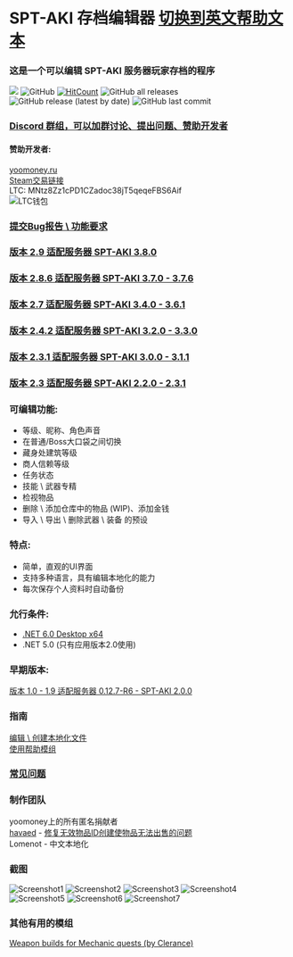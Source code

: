 # SPT-AKI 存档编辑器 [切换到英文帮助文本](ENGREADME.md)
### 这是一个可以编辑 SPT-AKI 服务器玩家存档的程序
<a href="https://github.com/SkiTles55/SPT-AKI-Profile-Editor/releases/latest"><img src="https://img.shields.io/github/v/release/SkiTles55/SPT-AKI-Profile-Editor"></a>
  ![GitHub](https://img.shields.io/github/license/SkiTles55/SPT-AKI-Profile-Editor)
  [![HitCount](http://hits.dwyl.com/SkiTles55/SPT-AKI-Profile-Editor.svg?style=flat-square)](http://hits.dwyl.com/SkiTles55/SPT-AKI-Profile-Editor)
  ![GitHub all releases](https://img.shields.io/github/downloads/SkiTles55/SPT-AKI-Profile-Editor/total)
  ![GitHub release (latest by date)](https://img.shields.io/github/downloads/SkiTles55/SPT-AKI-Profile-Editor/latest/total)
  ![GitHub last commit](https://img.shields.io/github/last-commit/SkiTles55/SPT-AKI-Profile-Editor)
  
### [Discord 群组，可以加群讨论、提出问题、赞助开发者](https://discord.gg/NTwSA4AfRP)

#### 赞助开发者:
[yoomoney.ru](https://yoomoney.ru/to/410015658095326)\
[Steam交易链接](https://steamcommunity.com/tradeoffer/new/?partner=350485380%26token=zCrhUwxR)\
LTC: MNtz8Zz1cPD1CZadoc38jT5qeqeFBS6Aif\
![LTC钱包](SPT-AKI%20Profile%20Editor/Resources/Images/ltcWallet.png?raw=true)

### [提交Bug报告 \ 功能要求](https://github.com/SkiTles55/SPT-AKI-Profile-Editor/issues/new/choose)

### [版本 2.9 适配服务器 SPT-AKI 3.8.0](https://github.com/SkiTles55/SPT-AKI-Profile-Editor/releases/tag/2.9)
### [版本 2.8.6 适配服务器 SPT-AKI 3.7.0 - 3.7.6](https://github.com/SkiTles55/SPT-AKI-Profile-Editor/releases/tag/2.8.6)
### [版本 2.7 适配服务器 SPT-AKI 3.4.0 - 3.6.1](https://github.com/SkiTles55/SPT-AKI-Profile-Editor/releases/tag/2.7)
### [版本 2.4.2 适配服务器 SPT-AKI 3.2.0 - 3.3.0](https://github.com/SkiTles55/SPT-AKI-Profile-Editor/releases/tag/2.4.2)
### [版本 2.3.1 适配服务器 SPT-AKI 3.0.0 - 3.1.1](https://github.com/SkiTles55/SPT-AKI-Profile-Editor/releases/tag/2.3.1)
### [版本 2.3 适配服务器 SPT-AKI 2.2.0 - 2.3.1](https://github.com/SkiTles55/SPT-AKI-Profile-Editor/releases/tag/2.3)

### 可编辑功能:
* 等级、昵称、角色声音  
* 在普通/Boss大口袋之间切换  
* 藏身处建筑等级  
* 商人信赖等级
* 任务状态  
* 技能 \ 武器专精
* 检视物品 
* 删除 \ 添加仓库中的物品 (WIP)、添加金钱
* 导入 \ 导出 \ 删除武器 \ 装备 的预设

### 特点:  
* 简单，直观的UI界面
* 支持多种语言，具有编辑本地化的能力
* 每次保存个人资料时自动备份

### 允行条件:
* [.NET 6.0 Desktop x64](https://dotnet.microsoft.com/zh-cn/download/dotnet/thank-you/runtime-desktop-6.0.4-windows-x64-installer)
* .NET 5.0 (只有应用版本2.0使用)

### 早期版本:
[版本 1.0 - 1.9 适配服务器 0.12.7-R6 - SPT-AKI 2.0.0](https://github.com/SkiTles55/SP-EFT-ProfileEditor#readme)

### 指南
[编辑 \ 创建本地化文件](/Guidelines/LocalizationsCH.md)\
[使用帮助模组](/Guidelines/ModHelperCH.md)

### [常见问题](CHFAQ.md)

### 制作团队 
yoomoney上的所有匿名捐献者\
[havaed](https://github.com/havaed) - [修复无效物品ID创建使物品无法出售的问题](https://github.com/SkiTles55/SPT-AKI-Profile-Editor/pull/68)\
Lomenot - 中文本地化

### 截图
![Screenshot1](/screenshots/1CH.png?raw=true)
![Screenshot2](/screenshots/2CH.png?raw=true)
![Screenshot3](/screenshots/3CH.png?raw=true)
![Screenshot4](/screenshots/4CH.png?raw=true)
![Screenshot5](/screenshots/5CH.png?raw=true)
![Screenshot6](/screenshots/6CH.png?raw=true)
![Screenshot7](/screenshots/7CH.png?raw=true)

### 其他有用的模组
[Weapon builds for Mechanic quests (by Clerance)](https://hub.sp-tarkov.com/files/file/1310-gunsmith-presets-updated/)
